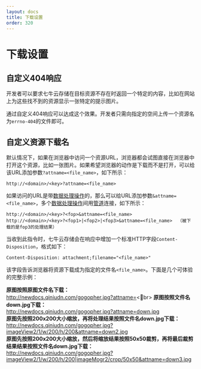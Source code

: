 ```yaml
---
layout: docs
title: 下载设置
order: 320
---
```


<a id="download-settings"></a>
# 下载设置

<a id="404-not-found"></a>
## 自定义404响应

开发者可以要求七牛云存储在目标资源不存在时返回一个特定的内容，比如在网站上为这些找不到的资源显示一张特定的提示图片。

通过自定义404响应可以达成这个效果。开发者只需向指定的空间上传一个资源名为`errno-404`的文件即可。

<a id="download-friendly-name"></a>
## 自定义资源下载名

默认情况下，如果在浏览器中访问一个资源URL，浏览器都会试图直接在浏览器中打开这个资源，比如一张图片。如果希望浏览器的动作是下载而不是打开，可以给该URL添加参数`?attname=<file_name>`，如下所示：

```
http://<domain>/<key>?attname=<file_name>
```

如果访问的URL是带[数据处理操作](/docs/v6/api/overview/fop/index.html)的，那么可以给URL添加参数`&attname=<file_name>`，多个[数据处理操作](/docs/v6/api/overview/fop/index.html)间用[管道](/docs/v6/api/overview/fop/pipeline.html)连接，如下所示：

```
http://<domain>/<key>?<fop>&attname=<file_name>
http://<domain>/<key>?<fop1>|<fop2>|<fop3>&attname=<file_name>  （被下载的是fop3的处理结果）

```

当收到此指令时，七牛云存储会在响应中增加一个标准HTTP字段`Content-Disposition`，格式如下：

```
Content-Disposition: attachment;filename="<file_name>"
```

该字段告诉浏览器将资源下载成为指定的文件名`<file_name>`。下面是几个可体验的完整示例：

**原图按照原图文件名下载：**<br>
<http://newdocs.qiniudn.com/gogopher.jpg?attname=><br>
**原图按照文件名down.jpg下载：**<br>
<http://newdocs.qiniudn.com/gogopher.jpg?attname=down.jpg><br>
**原图先按照200x200大小缩放，再将处理结果按照文件名down.jpg下载：**<br>
<http://newdocs.qiniudn.com/gogopher.jpg?imageView2/1/w/200/h/200&attname=down2.jpg><br>
**原图先按照200x200大小缩放，然后将缩放结果按照50x50裁剪，再将最后裁剪结果结果按照文件名down.jpg下载：**<br>
<http://newdocs.qiniudn.com/gogopher.jpg?imageView2/1/w/200/h/200|imageMogr2/crop/50x50&attname=down3.jpg>
